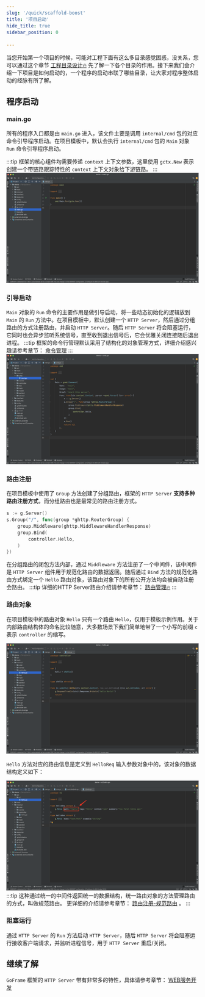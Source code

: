 ```yaml
---
slug: '/quick/scaffold-boost'
title: '项目启动'
hide_title: true
sidebar_position: 0

---
```


当您开始第一个项目的时候，可能对工程下面有这么多目录感觉困惑，没关系，您可以通过这个章节 [工程目录设计🔥](/docs/design/project/structure) 先了解一下各个目录的作用。接下来我们会介绍一下项目是如何启动的，一个程序的启动串联了哪些目录，让大家对程序整体启动的经脉有所了解。

## 程序启动

### main.go

所有的程序入口都是由 `main.go` 进入，该文件主要是调用 `internal/cmd` 包的对应命令引导程序启动。在项目模板中，默认会执行 `internal/cmd` 包的 `Main` 对象 `Run` 命令引导程序启动。

:::tip
框架的核心组件均需要传递 `context` 上下文参数，这里使用 `gctx.New` 表示创建一个带链路跟踪特性的 `context` 上下文对象给下游链路。
:::
![](/markdown/71659e9fcf1d6016689a5e1a7b6eb882.png)

### 引导启动

`Main` 对象的 `Run` 命令的主要作用是做引导启动，将一些动态初始化的逻辑放到 `Main` 的 `Run` 方法中。在项目模板中，默认创建一个 `HTTP Server`，然后通过分组路由的方式注册路由，并启动 `HTTP Server`。随后 `HTTP Server` 将会阻塞运行，它同时也会异步监听系统信号，直至收到退出信号后，它会优雅关闭连接随后退出进程。
:::tip
框架的命令行管理默认采用了结构化的对象管理方式，详细介绍感兴趣请参考章节： [命令管理](/docs/core/gcmd)
:::
![](/markdown/90581450b5ba5cf3ee24ece339b141be.png)

### 路由注册

在项目模板中使用了 `Group` 方法创建了分组路由，框架的 `HTTP Server` **支持多种路由注册方式**，而分组路由也是最常见的路由注册方式。

```go
s := g.Server()
s.Group("/", func(group *ghttp.RouterGroup) {
    group.Middleware(ghttp.MiddlewareHandlerResponse)
    group.Bind(
        controller.Hello,
    )
})
```

在分组路由的闭包方法内部，通过 `Middleware` 方法注册了一个中间件，该中间件是 `HTTP Server` 组件用于规范化路由的数据返回。随后通过 `Bind` 方法的规范化路由方式绑定一个 `Hello` 路由对象，该路由对象下的所有公开方法均会被自动注册会路由。
:::tip
详细的HTTP Server路由介绍请参考章节： [路由管理🔥](/docs/web/router)
:::
### 路由对象

在项目模板中的路由对象 `Hello` 只有一个路由 `Hello`，仅用于模板示例作用。关于内部路由结构体的命名比较随意，大多数场景下我们简单地带了一个小写的前缀 `c` 表示 `controller` 的缩写。

![](/markdown/57e2ad1d61830aad5d54c085f50e17d6.png)

`Hello` 方法对应的路由信息是定义到 `HelloReq` 输入参数对象中的，该对象的数据结构定义如下：

![](/markdown/83b3aedd1a4ed334eed6694b3f038f16.png)
:::tip
这种通过统一的中间件返回统一的数据结构，统一路由对象的方法管理路由的方式，叫做规范路由。
更详细的介绍请参考章节： [路由注册-规范路由](/docs/web/router/registering-strict-router) 。
:::
### 阻塞运行

通过 `HTTP Server` 的 `Run` 方法启动 `HTTP Server`，随后 `HTTP Server` 将会阻塞运行接收客户端请求，并监听进程信号，用于 `HTTP Server` 重启/关闭。

## 继续了解

`GoFrame` 框架的 `HTTP Server` 带有非常多的特性，具体请参考章节： [WEB服务开发](/docs/web)